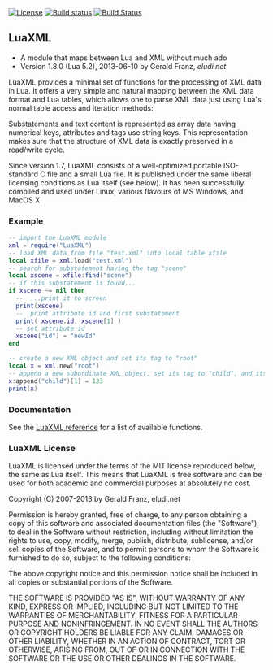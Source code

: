 [![License](http://img.shields.io/badge/License-MIT-green.svg)](#luaxml-license)
[![Build status](https://ci.appveyor.com/api/projects/status/d93a5k3b1xa8sb3r?svg=true)](https://ci.appveyor.com/project/n1tehawk/luaxml)
[![Build Status](https://travis-ci.org/n1tehawk/LuaXML.svg?branch=master)](https://travis-ci.org/n1tehawk/LuaXML)

## LuaXML

- A module that maps between Lua and XML without much ado
- Version 1.8.0 (Lua 5.2), 2013-06-10 by Gerald Franz, _eludi.net_

LuaXML provides a minimal set of functions for the processing of XML data in Lua. It offers a 
very simple and natural mapping between the XML data format and Lua tables, which 
allows one to parse XML data just using Lua's normal table access and iteration 
methods:

Substatements and text content is represented as array data having 
numerical keys, attributes and tags use string keys. This representation makes 
sure that the structure of XML data is exactly preserved in a read/write cycle. 

Since version 1.7, LuaXML consists of a well-optimized portable ISO-standard C file 
and a small Lua file. It is published under the same liberal licensing conditions as Lua 
itself (see below). It has been successfully compiled and used under Linux, various 
flavours of MS Windows, and MacOS X.



### Example

```lua
-- import the LuaXML module
xml = require("LuaXML")
-- load XML data from file "test.xml" into local table xfile
local xfile = xml.load("test.xml")
-- search for substatement having the tag "scene"
local xscene = xfile:find("scene")
-- if this substatement is found...
if xscene ~= nil then
  --  ...print it to screen
  print(xscene)
  --  print attribute id and first substatement
  print( xscene.id, xscene[1] )
  -- set attribute id
  xscene["id"] = "newId"
end

-- create a new XML object and set its tag to "root"
local x = xml.new("root")
-- append a new subordinate XML object, set its tag to "child", and its content to 123
x:append("child")[1] = 123
print(x)
```


### Documentation

See the [LuaXML reference](http://cdn.rawgit.com/n1tehawk/LuaXML/master/LuaXML.html)
for a list of available functions.


### LuaXML License

LuaXML is licensed under the terms of the MIT license reproduced below,
the same as Lua itself. This means that LuaXML is free software and can be
used for both academic and commercial purposes at absolutely no cost.

Copyright (C) 2007-2013 by Gerald Franz, eludi.net

Permission is hereby granted, free of charge, to any person obtaining a copy
of this software and associated documentation files (the "Software"), to deal
in the Software without restriction, including without limitation the rights
to use, copy, modify, merge, publish, distribute, sublicense, and/or sell
copies of the Software, and to permit persons to whom the Software is
furnished to do so, subject to the following conditions:

The above copyright notice and this permission notice shall be included in
all copies or substantial portions of the Software.

THE SOFTWARE IS PROVIDED "AS IS", WITHOUT WARRANTY OF ANY KIND, EXPRESS OR
IMPLIED, INCLUDING BUT NOT LIMITED TO THE WARRANTIES OF MERCHANTABILITY,
FITNESS FOR A PARTICULAR PURPOSE AND NONINFRINGEMENT.  IN NO EVENT SHALL THE
AUTHORS OR COPYRIGHT HOLDERS BE LIABLE FOR ANY CLAIM, DAMAGES OR OTHER
LIABILITY, WHETHER IN AN ACTION OF CONTRACT, TORT OR OTHERWISE, ARISING FROM,
OUT OF OR IN CONNECTION WITH THE SOFTWARE OR THE USE OR OTHER DEALINGS IN
THE SOFTWARE.
